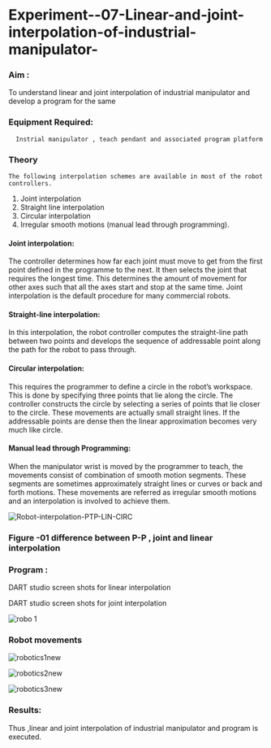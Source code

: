 
# Experiment--07-Linear-and-joint-interpolation-of-industrial-manipulator-

### Aim :
To understand linear and joint interpolation of industrial manipulator and develop a program for the same 
      
### Equipment Required: 
      Instrial manipulator , teach pendant and associated program platform 
      
### Theory 
    The following interpolation schemes are available in most of the robot controllers.
1. Joint interpolation
2. Straight line interpolation
3. Circular interpolation
4. Irregular smooth motions (manual lead through programming).
#### Joint interpolation: 
The controller determines how far each joint must move to get from the first point defined in the programme to the next. It then selects the joint that
requires the longest time. This determines the amount of movement for other axes such that all the axes start and stop at the same time. Joint interpolation is the default procedure for many commercial robots.

#### Straight-line interpolation: 
In this interpolation, the robot controller computes the straight-line path between two points and develops the sequence of addressable point along the path for the robot to pass through.

#### Circular interpolation: 
This requires the programmer to define a circle in the
robot’s workspace. This is done by specifying three points that lie along the circle. The controller constructs the circle by selecting a series of points that lie closer to the circle. These movements are actually small straight lines. If the addressable points are dense then the linear approximation becomes very much like circle.


#### Manual lead through Programming: 
When the manipulator wrist is moved by the programmer to teach, the movements consist of combination of smooth motion segments. These segments are sometimes approximately straight lines or curves or back and forth motions. These movements are referred as irregular smooth motions and an interpolation is involved to achieve them.




![Robot-interpolation-PTP-LIN-CIRC](https://user-images.githubusercontent.com/36288975/201615171-d0886aaa-8220-4b0c-8a1d-3d8a5c69c76a.png)

### Figure -01 difference between P-P , joint and linear interpolation 


### Program : 
DART studio screen shots for linear interpolation 









DART studio screen shots for joint interpolation 


![robo 1](https://user-images.githubusercontent.com/93427186/203103761-94280875-b602-46f9-bd87-dba32b132fc7.jpg)






### Robot movements 
![robotics1new](https://user-images.githubusercontent.com/93427186/203104007-334b6309-11b0-472f-bb29-62de2cbb2858.jpg)

![robotics2new](https://user-images.githubusercontent.com/93427186/203104022-8e16fa93-2c65-432a-91a1-eb17fc9a83cb.jpg)


![robotics3new](https://user-images.githubusercontent.com/93427186/203104042-d50084dc-9625-42ac-8fe1-bcf1b799b0e3.jpg)





### Results:  
Thus ,linear and joint interpolation of industrial manipulator and program is executed.
